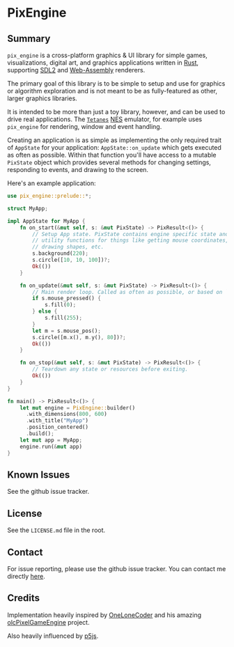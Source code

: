 # PixEngine

## Summary

`pix_engine` is a cross-platform graphics & UI library for simple games,
visualizations, digital art, and graphics applications written in [Rust][],
supporting [SDL2][] and [Web-Assembly][WASM] renderers.

The primary goal of this library is to be simple to setup and use for graphics
or algorithm exploration and is not meant to be as fully-featured as other,
larger graphics libraries.

It is intended to be more than just a toy library, however, and can be used to
drive real applications. The [`Tetanes`][] [NES][] emulator, for example uses
`pix_engine` for rendering, window and event handling.

Creating an application is as simple as implementing the only required trait of
`AppState` for your application: `AppState::on_update` which gets executed as
often as possible. Within that function you'll have access to a mutable
`PixState` object which provides several methods for changing settings,
responding to events, and drawing to the screen.

Here's an example application:

```rust
use pix_engine::prelude::*;

struct MyApp;

impl AppState for MyApp {
    fn on_start(&mut self, s: &mut PixState) -> PixResult<()> {
        // Setup App state. PixState contains engine specific state and
        // utility functions for things like getting mouse coordinates,
        // drawing shapes, etc.
        s.background(220);
        s.circle([10, 10, 100])?;
        Ok(())
    }

    fn on_update(&mut self, s: &mut PixState) -> PixResult<()> {
        // Main render loop. Called as often as possible, or based on `target frame rate`.
        if s.mouse_pressed() {
            s.fill(0);
        } else {
            s.fill(255);
        }
        let m = s.mouse_pos();
        s.circle([m.x(), m.y(), 80])?;
        Ok(())
    }

    fn on_stop(&mut self, s: &mut PixState) -> PixResult<()> {
        // Teardown any state or resources before exiting.
        Ok(())
    }
}

fn main() -> PixResult<()> {
    let mut engine = PixEngine::builder()
      .with_dimensions(800, 600)
      .with_title("MyApp")
      .position_centered()
      .build();
    let mut app = MyApp;
    engine.run(&mut app)
}
```

## Known Issues

See the github issue tracker.

## License

See the `LICENSE.md` file in the root.

## Contact

For issue reporting, please use the github issue tracker. You can contact me directly
[here](https://lukeworks.tech/contact/).

## Credits

Implementation heavily inspired by
[OneLoneCoder](https://github.com/OneLoneCoder/) and his amazing
[olcPixelGameEngine](https://github.com/OneLoneCoder/olcPixelGameEngine)
project.

Also heavily influenced by [p5js](https://p5js.org/).

[Rust]: https://www.rust-lang.org/
[SDL2]: https://crates.io/crates/sdl2/
[WASM]: https://www.rust-lang.org/what/wasm
[`Tetanes`]: https://crates.io/crates/tetanes
[NES]: https://en.wikipedia.org/wiki/Nintendo_Entertainment_System
